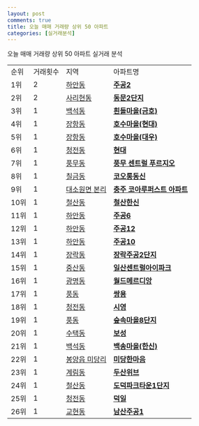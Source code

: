 ```yaml
---
layout: post
comments: true
title: 오늘 매매 거래량 상위 50 아파트
categories: [실거래분석]
---
```


오늘 매매 거래량 상위 50 아파트 실거래 분석

<table>
  <tr>
    <td>순위</td>
    <td>거래횟수</td>
    <td>지역</td>
    <td>아파트명</td>
  </tr>

  <tr>
    <td>1위</td>
    <td>2</td>
    <td><a href="/실거래가/2021/06/21/41210.html">하안동</a></td>
    <td colspan="4" style="font-weight: bold;"><a href="https://search.naver.com/search.naver?query=하안동 주공2">주공2</a></td>
  </tr>

  <tr>
    <td>2위</td>
    <td>2</td>
    <td><a href="/실거래가/2021/06/21/41285.html">사리현동</a></td>
    <td colspan="4" style="font-weight: bold;"><a href="https://search.naver.com/search.naver?query=사리현동 동문2단지">동문2단지</a></td>
  </tr>

  <tr>
    <td>3위</td>
    <td>1</td>
    <td><a href="/실거래가/2021/06/21/41285.html">백석동</a></td>
    <td colspan="4" style="font-weight: bold;"><a href="https://search.naver.com/search.naver?query=백석동 흰돌마을(금호)">흰돌마을(금호)</a></td>
  </tr>

  <tr>
    <td>4위</td>
    <td>1</td>
    <td><a href="/실거래가/2021/06/21/41285.html">장항동</a></td>
    <td colspan="4" style="font-weight: bold;"><a href="https://search.naver.com/search.naver?query=장항동 호수마을(현대)">호수마을(현대)</a></td>
  </tr>

  <tr>
    <td>5위</td>
    <td>1</td>
    <td><a href="/실거래가/2021/06/21/41285.html">장항동</a></td>
    <td colspan="4" style="font-weight: bold;"><a href="https://search.naver.com/search.naver?query=장항동 호수마을(대우)">호수마을(대우)</a></td>
  </tr>

  <tr>
    <td>6위</td>
    <td>1</td>
    <td><a href="/실거래가/2021/06/21/43150.html">청전동</a></td>
    <td colspan="4" style="font-weight: bold;"><a href="https://search.naver.com/search.naver?query=청전동 현대">현대</a></td>
  </tr>

  <tr>
    <td>7위</td>
    <td>1</td>
    <td><a href="/실거래가/2021/06/21/41570.html">풍무동</a></td>
    <td colspan="4" style="font-weight: bold;"><a href="https://search.naver.com/search.naver?query=풍무동 풍무 센트럴 푸르지오">풍무 센트럴 푸르지오</a></td>
  </tr>

  <tr>
    <td>8위</td>
    <td>1</td>
    <td><a href="/실거래가/2021/06/21/43130.html">칠금동</a></td>
    <td colspan="4" style="font-weight: bold;"><a href="https://search.naver.com/search.naver?query=칠금동 코오롱동신">코오롱동신</a></td>
  </tr>

  <tr>
    <td>9위</td>
    <td>1</td>
    <td><a href="/실거래가/2021/06/21/43130.html">대소원면 본리</a></td>
    <td colspan="4" style="font-weight: bold;"><a href="https://search.naver.com/search.naver?query=대소원면 본리 충주 코아루퍼스트 아파트">충주 코아루퍼스트 아파트</a></td>
  </tr>

  <tr>
    <td>10위</td>
    <td>1</td>
    <td><a href="/실거래가/2021/06/21/41210.html">철산동</a></td>
    <td colspan="4" style="font-weight: bold;"><a href="https://search.naver.com/search.naver?query=철산동 철산한신">철산한신</a></td>
  </tr>

  <tr>
    <td>11위</td>
    <td>1</td>
    <td><a href="/실거래가/2021/06/21/41210.html">하안동</a></td>
    <td colspan="4" style="font-weight: bold;"><a href="https://search.naver.com/search.naver?query=하안동 주공6">주공6</a></td>
  </tr>

  <tr>
    <td>12위</td>
    <td>1</td>
    <td><a href="/실거래가/2021/06/21/41210.html">하안동</a></td>
    <td colspan="4" style="font-weight: bold;"><a href="https://search.naver.com/search.naver?query=하안동 주공12">주공12</a></td>
  </tr>

  <tr>
    <td>13위</td>
    <td>1</td>
    <td><a href="/실거래가/2021/06/21/41210.html">하안동</a></td>
    <td colspan="4" style="font-weight: bold;"><a href="https://search.naver.com/search.naver?query=하안동 주공10">주공10</a></td>
  </tr>

  <tr>
    <td>14위</td>
    <td>1</td>
    <td><a href="/실거래가/2021/06/21/43150.html">장락동</a></td>
    <td colspan="4" style="font-weight: bold;"><a href="https://search.naver.com/search.naver?query=장락동 장락주공2단지">장락주공2단지</a></td>
  </tr>

  <tr>
    <td>15위</td>
    <td>1</td>
    <td><a href="/실거래가/2021/06/21/41285.html">중산동</a></td>
    <td colspan="4" style="font-weight: bold;"><a href="https://search.naver.com/search.naver?query=중산동 일산센트럴아이파크">일산센트럴아이파크</a></td>
  </tr>

  <tr>
    <td>16위</td>
    <td>1</td>
    <td><a href="/실거래가/2021/06/21/41210.html">광명동</a></td>
    <td colspan="4" style="font-weight: bold;"><a href="https://search.naver.com/search.naver?query=광명동 월드메르디앙">월드메르디앙</a></td>
  </tr>

  <tr>
    <td>17위</td>
    <td>1</td>
    <td><a href="/실거래가/2021/06/21/41285.html">풍동</a></td>
    <td colspan="4" style="font-weight: bold;"><a href="https://search.naver.com/search.naver?query=풍동 쌍용">쌍용</a></td>
  </tr>

  <tr>
    <td>18위</td>
    <td>1</td>
    <td><a href="/실거래가/2021/06/21/43150.html">청전동</a></td>
    <td colspan="4" style="font-weight: bold;"><a href="https://search.naver.com/search.naver?query=청전동 시영">시영</a></td>
  </tr>

  <tr>
    <td>19위</td>
    <td>1</td>
    <td><a href="/실거래가/2021/06/21/41285.html">풍동</a></td>
    <td colspan="4" style="font-weight: bold;"><a href="https://search.naver.com/search.naver?query=풍동 숲속마을8단지">숲속마을8단지</a></td>
  </tr>

  <tr>
    <td>20위</td>
    <td>1</td>
    <td><a href="/실거래가/2021/06/21/41310.html">수택동</a></td>
    <td colspan="4" style="font-weight: bold;"><a href="https://search.naver.com/search.naver?query=수택동 보성">보성</a></td>
  </tr>

  <tr>
    <td>21위</td>
    <td>1</td>
    <td><a href="/실거래가/2021/06/21/41285.html">백석동</a></td>
    <td colspan="4" style="font-weight: bold;"><a href="https://search.naver.com/search.naver?query=백석동 백송마을(한신)">백송마을(한신)</a></td>
  </tr>

  <tr>
    <td>22위</td>
    <td>1</td>
    <td><a href="/실거래가/2021/06/21/43150.html">봉양읍 미당리</a></td>
    <td colspan="4" style="font-weight: bold;"><a href="https://search.naver.com/search.naver?query=봉양읍 미당리 미당한마음">미당한마음</a></td>
  </tr>

  <tr>
    <td>23위</td>
    <td>1</td>
    <td><a href="/실거래가/2021/06/21/29110.html">계림동</a></td>
    <td colspan="4" style="font-weight: bold;"><a href="https://search.naver.com/search.naver?query=계림동 두산위브">두산위브</a></td>
  </tr>

  <tr>
    <td>24위</td>
    <td>1</td>
    <td><a href="/실거래가/2021/06/21/41210.html">철산동</a></td>
    <td colspan="4" style="font-weight: bold;"><a href="https://search.naver.com/search.naver?query=철산동 도덕파크타운1단지">도덕파크타운1단지</a></td>
  </tr>

  <tr>
    <td>25위</td>
    <td>1</td>
    <td><a href="/실거래가/2021/06/21/43150.html">청전동</a></td>
    <td colspan="4" style="font-weight: bold;"><a href="https://search.naver.com/search.naver?query=청전동 덕일">덕일</a></td>
  </tr>

  <tr>
    <td>26위</td>
    <td>1</td>
    <td><a href="/실거래가/2021/06/21/43130.html">교현동</a></td>
    <td colspan="4" style="font-weight: bold;"><a href="https://search.naver.com/search.naver?query=교현동 남산주공1">남산주공1</a></td>
  </tr>

</table>
